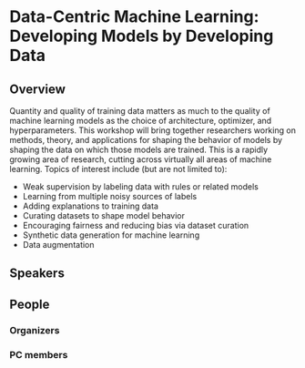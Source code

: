 # Data-Centric Machine Learning: Developing Models by Developing Data

## Overview

Quantity and quality of training data matters as much to the quality of machine learning models as the choice of architecture, optimizer, and hyperparameters. This workshop will bring together researchers working on methods, theory, and applications for shaping the behavior of models by shaping the data on which those models are trained. This is a rapidly growing area of research, cutting across virtually all areas of machine learning. Topics of interest include (but are not limited to):

- Weak supervision by labeling data with rules or related models
- Learning from multiple noisy sources of labels
- Adding explanations to training data
- Curating datasets to shape model behavior
- Encouraging fairness and reducing bias via dataset curation
- Synthetic data generation for machine learning
- Data augmentation

## Speakers

## People

### Organizers



### PC members

